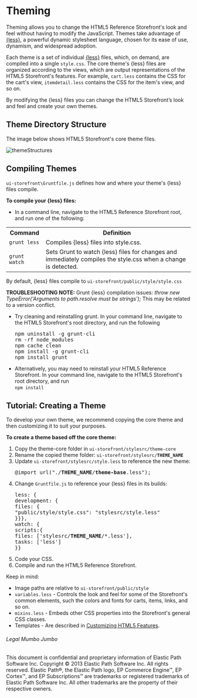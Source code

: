 Theming
====================
Theming allows you to change the HTML5 Reference Storefront's look and feel without having to modify the JavaScript.
Themes take advantage of <a href="http://lesscss.org/">{less}</a>, a powerful dynamic stylesheet language, chosen for its ease of use, dynamism, and widespread adoption.

Each theme is a set of individual <a href="http://lesscss.org/">{less}</a> files, which, on demand, are compiled into a single <code>style.css</code>.
The core theme's {less} files are organized according to the views, which are output representations of the HTML5 Storefront's features.
For example, <code>cart.less</code> contains the CSS for the cart's view, <code>itemdetail.less</code> contains the CSS for the item's view, and so on.

By modifying the {less} files you can change the HTML5 Storefront’s look and feel and create your own themes.


Theme Directory Structure
-----------------
The image below shows HTML5 Storefront's core theme files.

![themeStructures](https://github.elasticpath.net/cortex/ui-storefront/raw/master/documentation/img/themeStructures.png)

Compiling Themes
-----------------
<code>ui-storefront\Gruntfile.js</code> defines how and where your theme's {less} files compile.

<b>To compile your {less} files:</b>

* In a command line, navigate to the HTML5 Reference Storefront root, and run one of the following:
<table>
<tbody>
<tr align="center">
<th align="center" valign="middle">Command</th>
<th align="center" valign="middle">Definition</th>
</tr>
<tr>
<td><code>grunt less</code></td>
<td>Compiles {less} files into style.css.</td>
</tr>
<tr>
<td><code>grunt watch</code></td>
<td>Sets Grunt to watch {less} files for changes and immediately compiles the style.css when a change is detected.</td>
</tr>
</tbody>
</table>
By default, {less} files compile to <code>ui-storefront/public/style/style.css</code>
<br/>

<b>TROUBLESHOOTING NOTE:</b> Grunt {less} compilation issues: <i>throw new TypeError('Arguments to path.resolve must be strings');</i>
This may be related to a version conflict. <br/>
<ul>
<li>
Try cleaning and reinstalling grunt. In your command line, navigate to the HTML5 Storefront's root directory, and run the following<br/>
<pre>
npm uninstall -g grunt-cli
rm -rf node_modules
npm cache clean
npm install -g grunt-cli
npm install grunt
</pre>
</li>
<li>Alternatively, you may need to reinstall your HTML5 Reference Storefront. In your command line, navigate to the HTML5 Storefront's root directory, and run<br/>
<code>npm install</code>
</li>
</ul>

<h2>Tutorial: Creating a Theme</h2>
To develop your own theme, we recommend copying the core theme and then customizing it to suit your purposes.

<b>To create a theme based off the core theme:</b>

<ol>
<li>Copy the theme-core folder in <code>ui-storefront/stylesrc/theme-core</code></li>
<li>Rename the copied theme folder: <code>ui-storefront/stylesrc/<b>THEME_NAME</b></code></li>
<li>Update <code>ui-storefront/stylesrc/style.less</code> to reference the new theme:
<pre>
@import url("./<b>THEME_NAME</b>/<b>theme-base</b>.less");
</pre>
</li>
<li>Change <code>Gruntfile.js</code> to reference your {less} files in its builds:
<pre>
less: {
development: {
files: {
"public/style/style.css": "stylesrc/style.less"
}}},
watch: {
scripts:{
files: ['stylesrc/<b>THEME_NAME</b>/*.less'],
tasks: ['less']
}}
</pre>
<li>Code your CSS.</li>
<li>Compile and run the HTML5 Reference Storefront.</li>
</ol>


Keep in mind:


* Image paths are relative to <code>ui-storefront/public/style</code>
* <code>variables.less</code> - Controls the look and feel for some of the Storefront's common elements, such the colors and fonts for carts, items, links, and so on.
* <code>mixins.less</code> - Embeds other CSS properties into the Storefront's general CSS classes.
* Templates - Are described in <a href="https://github.elasticpath.net/cortex/ui-storefront/blob/master/documentation/extending.md">Customizing HTML5 Features</a>.


###### Legal Mumbo Jumbo
This document is confidential and proprietary information of Elastic Path Software Inc. Copyright © 2013 Elastic Path Software Inc. All rights reserved. Elastic Path®, the Elastic Path logo, EP Commerce Engine™, EP Cortex™, and EP Subscriptions™ are trademarks or registered trademarks of Elastic Path Software Inc. All other trademarks are the property of their respective owners.

